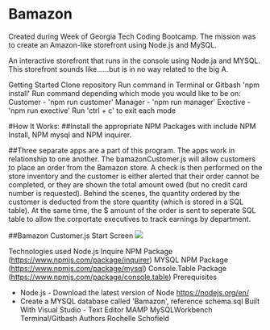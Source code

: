 # Bamazon
Created during Week of Georgia Tech Coding Bootcamp.  The mission was to create an Amazon-like storefront using Node.js and MySQL.

An interactive storefront that runs in the console using Node.ja and MYSQL. This storefront sounds like......but is in no way related to the big A.

Getting Started
Clone repository
Run command in Terminal or Gitbash 'npm install'
Run command depending which mode you would like to be on:
Customer - 'npm run customer'
Manager - 'npm run manager'
Exective - 'npm run exective'
Run 'ctrl + c' to exit each mode



#How It Works:
##Install the appropriate NPM Packages with include NPM Install, NPM mysql and NPM inquirer.

##Three separate apps are a part of this program. The apps work in relationship to one another. The bamazonCustomer.js will allow customers to place an order from the Bamazon store. A check is then performed on the store inventory and the customer is either alerted that their order cannot be completed, or they are shown the total amount owed (but no credit card number is requested). Behind the scenes, the quantity ordered by the customer is deducted from the store quantity (which is stored in a SQL table). At the same time, the $ amount of the order is sent to seperate SQL table to allow the corportate executives to track earnings by department.

##Bamazon Customer.js Start Screen
![](screenshots/bamazonStart.png)






Technologies used
Node.js
Inquire NPM Package (https://www.npmjs.com/package/inquirer)
MYSQL NPM Package (https://www.npmjs.com/package/mysql)
Console.Table Package (https://www.npmjs.com/package/console.table)
Prerequisites
- Node.js - Download the latest version of Node https://nodejs.org/en/
- Create a MYSQL database called 'Bamazon', reference schema.sql
Built With
Visual Studio - Text Editor
MAMP
MySQLWorkbench
Terminal/Gitbash
Authors
Rochelle Schofield
